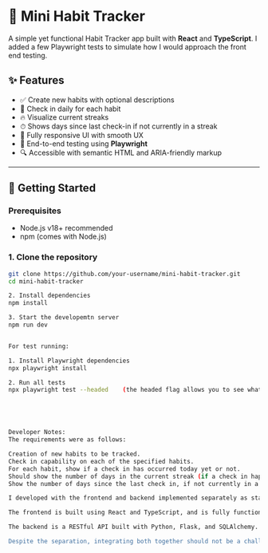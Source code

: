 # 🧠 Mini Habit Tracker

A simple yet functional Habit Tracker app built with **React** and **TypeScript**. I added a few Playwright tests to simulate how I would approach the front end testing.

## ✨ Features

- ✅ Create new habits with optional descriptions
- 📅 Check in daily for each habit
- 🔥 Visualize current streaks
- ⏱ Shows days since last check-in if not currently in a streak
- 🧭 Fully responsive UI with smooth UX
- 🧪 End-to-end testing using **Playwright**
- 🔍 Accessible with semantic HTML and ARIA-friendly markup

---

## 🚀 Getting Started

### Prerequisites

- Node.js v18+ recommended
- npm (comes with Node.js)

### 1. Clone the repository

```bash
git clone https://github.com/your-username/mini-habit-tracker.git
cd mini-habit-tracker

2. Install dependencies
npm install

3. Start the developemtn server
npm run dev


For test running:

1. Install Playwright dependencies
npx playwright install

2. Run all tests 
npx playwright test --headed    (the headed flag allows you to see what is happening in browser window)





Developer Notes:
The requirements were as follows:

Creation of new habits to be tracked.
Check in capability on each of the specified habits.
For each habit, show if a check in has occurred today yet or not.
Should show the number of days in the current streak (if a check in happened today or yesterday), OR
Show the number of days since the last check in, if not currently in a streak.

I developed with the frontend and backend implemented separately as standalone applications. The reason for this separation was largely due to time constraints and the fact that the frontend was started first, allowing for quicker iteration on UI/UX before finalizing the API structure. With some more time I would have liked to have combined the apps to seamlessly send and retrieve the data from the backend to persist user data.

The frontend is built using React and TypeScript, and is fully functional on its own with real-time interactions via local API endpoints (or mocked/stubbed data during early development). This allowed for rapid development of core features like habit creation, check-ins, and streak tracking while the backend was being planned.

The backend is a RESTful API built with Python, Flask, and SQLAlchemy. While I had some familiarity with Python, I had less hands-on experience compared to JavaScript/TypeScript, so there was a learning curve involved in translating the app's requirements into Pythonic patterns and idioms whilst using Flask. 

Despite the separation, integrating both together should not be a challenging task, time permitting.